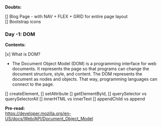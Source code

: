 **Doubts:**

[] Blog Page - with NAV + FLEX + GRID for entire page layout  
[] Bootstrap icons

### Day -1: DOM

**Contents:**

[x] What is DOM?

- The Document Object Model (DOM) is a programming interface for web documents. It represents the page so that programs can change the document structure, style, and content. The DOM represents the document as nodes and objects. That way, programming languages can connect to the page.

[] createElement,
[] setAttribute
[] getElementById,
[] querySelector vs querySelectorAll
[] innerHTML vs innerText
[] appendChild vs append

**Pre-read:**  
https://developer.mozilla.org/en-US/docs/Web/API/Document_Object_Model
